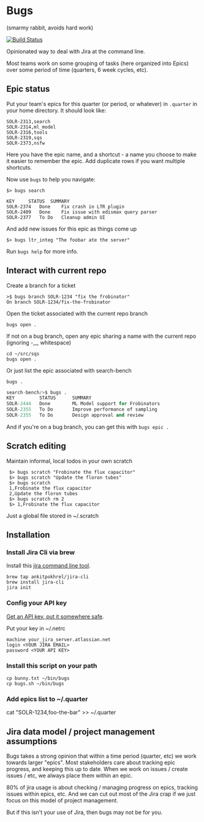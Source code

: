 # Bugs
(smarmy rabbit, avoids hard work)

[![Build Status](https://drone.build.ue1.snooguts.net/api/badges/douglas-turnbull/bugs/status.svg)](https://drone.build.ue1.snooguts.net/douglas-turnbull/bugs)

Opinionated way to deal with Jira at the command line.

Most teams work on some grouping of tasks (here organized into Epics) over some period of time (quarters, 6 week cycles, etc).

## Epic status

Put your team's epics for this quarter (or period, or whatever) in `.quarter` in your home directory. It should look like:

```
SOLR-2313,search
SOLR-2314,ml_model
SOLR-2316,tools
SOLR-2319,sqs
SOLR-2373,nsfw
```

Here you have the epic name, and a shortcut - a name you choose to make it easier to remember the epic. Add duplicate rows if you want multiple shortcuts.

Now use `bugs` to help you navigate:

```
$> bugs search

KEY		STATUS	SUMMARY
SOLR-2374	Done	Fix crash in LTR plugin
SOLR-2409	Done	Fix issue with edismax query parser
SOLR-2377	To Do	Cleanup admin UI
```

And add new issues for this epic as things come up

```
$> bugs ltr_integ "The foobar ate the server"
```

Run `bugs help` for more info.

## Interact with current repo

Create a branch for a ticket

```
>$ bugs branch SOLR-1234 "fix the frobinator"
On branch SOLR-1234/fix-the-frobinator
```

Open the ticket associated with the current repo branch

```
bugs open .
```

If not on a bug branch, open any epic sharing a name with the current repo (ignoring -,\_, whitespace)

```
cd ~/src/sqs
bugs open .
```

Or just list the epic associated with search-bench

```
bugs .
```

```python
search-bench/>$ bugs .                                                                                                                      
KEY         STATUS      SUMMARY
SOLR-2444   Done        ML Model support for Frobinators
SOLR-2355   To Do       Improve performance of sampling
SOLR-2355   To Do       Design approval and review
```

And if you're on a bug branch, you can get this with `bugs epic .`

## Scratch editing

Maintain informal, local todos in your own scratch

```
 $> bugs scratch "Frobinate the flux capacitor"
 $> bugs scratch "Update the floron tubes"
 $> bugs scratch
 1,Frobinate the flux capacitor
 2,Update the floron tubes
 $> bugs scratch rm 2   
 $> 1,Frobinate the flux capacitor
```

Just a global file stored in ~/.scratch

## Installation

### Install Jira Cli via brew

Install this [jira command line tool](https://github.com/ankitpokhrel/jira-cli).

```
brew tap ankitpokhrel/jira-cli
brew install jira-cli
jira init
```

### Config your API key

[Get an API key, put it somewhere safe](https://github.com/ankitpokhrel/jira-cli#cloud-server).

Put your key in ~/.netrc

```
machine your_jira_server.atlassian.net
login <YOUR JIRA EMAIL>
password <YOUR API KEY>
```

### Install this script on your path

```
cp bunny.txt ~/bin/bugs
cp bugs.sh ~/bin/bugs
```

### Add epics list to ~/.quarter

cat "SOLR-1234,foo-the-bar" >> ~/.quarter

## Jira data model / project management assumptions

Bugs takes a strong opinion that within a time period (quarter, etc) we work towards larger "epics". Most stakeholders care about tracking epic progress, and keeping this up to date. When we work on issues / create issues / etc, we always place them within an epic.

80% of jira usage is about checking / managing progress on epics, tracking issues within epics, etc. And we can cut out most of the Jira crap if we just focus on this model of project management.

But if this isn't your use of Jira, then bugs may not be for you.
